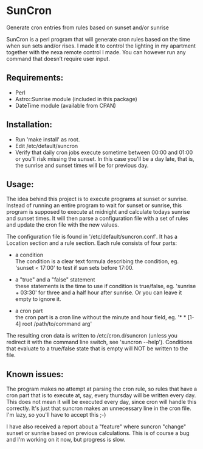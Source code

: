 # SunCron
Generate cron entries from rules based on sunset and/or sunrise

SunCron is a perl program that will generate cron rules based on the time when sun sets and/or rises. I made it to control the lighting in my apartment together with the nexa remote control I made. You can however run any command that doesn’t require user input.

## Requirements:
 - Perl
 - Astro::Sunrise module (included in this package)
 - DateTime module (available from CPAN)

## Installation:
 - Run 'make install' as root.
 - Edit /etc/default/suncron
 - Verify that daily cron jobs execute sometime between 00:00 and 01:00 or
   you'll risk missing the sunset. In this case you'll be a day late, that
   is, the sunrise and sunset times will be for previous day.

## Usage:
The idea behind this project is to execute programs at sunset or sunrise.
Instead of running an entire program to wait for sunset or sunrise, this 
program is supposed to execute at midnight and calculate todays sunrise and
sunset times. It will then parse a configuration file with a set of rules 
and update the cron file with the new values.

The configuration file is found in '/etc/default/suncron.conf'.
It has a Location section and a rule section. Each rule consists of four 
parts:
  - a condition<br/>
    The condition is a clear text formula describing the condition, 
    eg. 'sunset < 17:00' to test if sun sets before 17:00.
    
  - a "true" and a "false" statement<br/>
    these statements is the time to use if condition is true/false,
    eg. 'sunrise + 03:30' for three and a half hour after sunrise.
    Or you can leave it empty to ignore it.

  - a cron part<br/>
    the cron part is a cron line without the minute and hour field,
    eg. '* * [1-4] root /path/to/command arg'

The resulting cron data is written to /etc/cron.d/suncron (unless you
redirect it with the command line switch, see 'suncron --help').
Conditions that evaluate to a true/false state that is empty will NOT
be written to the file.

## Known issues:
The program makes no attempt at parsing the cron rule, so rules that
have a cron part that is to execute at, say, every thursday will be
written every day. This does not mean it will be executed every day, 
since cron will handle this correctly. It's just that suncron makes
an unnecessary line in the cron file. I'm lazy, so you'll have to 
accept this ;-)

I have also received a report about a "feature" where suncron "change"
sunset or sunrise based on previous calculations. This is of course a bug and I'm working on it now, but progress is slow.
